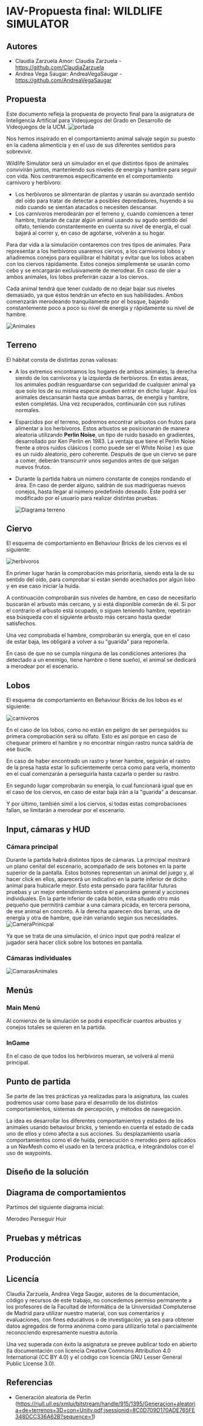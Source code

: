 # IAV-Propuesta final: WILDLIFE SIMULATOR

## Autores
- Claudia Zarzuela Amor: Claudia Zarzuela - https://github.com/ClaudiaZarzuela
- Andrea Vega Saugar: AndreaVegaSaugar - https://github.com/AndreaVegaSaugar

## Propuesta
Este documento refleja la propuesta de proyecto final para la asignatura de Inteligencia Artificial para Videojuegos del Grado en Desarrollo de Videojuegos de la UCM.
![portada](https://github.com/ClaudiaZarzuela/IAV24-ZarzuelaAmorVegaSaugar/assets/100291375/c11f77eb-25d6-45cf-862f-99abc7fde9f9)


Nos hemos inspirado en el comportamiento animal salvaje según su puesto en la cadena alimenticia y en el uso de sus diferentes sentidos para sobrevivir.

Wildlife Simulator será un simulador en el que distintos tipos de animales convivirán juntos, manteniendo sus niveles de energía y hambre para seguir con vida. Nos centraremos específicamente en el comportamiento carnívoro y herbívoro:

- Los herbívoros se alimentarán de plantas y usarán su avanzado sentido del oído para tratar de detectar a posibles depredadores, huyendo a su nido cuando se sientan atacados o necesiten descansar. 
- Los carnívoros merodearán por el terreno y, cuando comiencen a tener hambre, tratarán de cazar algún animal usando su agudo sentido del olfato, teniendo constantemente en cuenta su nivel de energía, el cual bajará al correr y, en caso de agotarse, volverán a su hogar.

Para dar vida a la simulación contaremos con tres tipos de animales. Para representar a los herbívoros usaremos ciervos, a los carnívoros lobos y añadiremos conejos para equilibrar el hábitat y evitar que los lobos acaben con los ciervos rápidamente. Estos conejos simplemente se usarán como cebo y se encargarán exclusivamente de merodear. En caso de oler a ambos animales, los lobos preferirán cazar a los ciervos. 

Cada animal tendrá que tener cuidado de no dejar bajar sus niveles demasiado, ya que éstos tendrán un efecto en sus habilidades. Ambos comenzarán merodeando tranquilamente por el bosque, bajando constantemente  poco a poco su nivel de energía y rápidamente su nivel de hambre. 

![Animales](https://github.com/ClaudiaZarzuela/IAV24-ZarzuelaAmorVegaSaugar/assets/100291375/a18be436-1821-4cbc-96f9-c168641cff51)

## Terreno
El hábitat consta de distintas zonas valiosas:
- A los extremos encontramos los hogares de ambos animales, la derecha siendo de los carnívoros y la izquierda de herbívoros. En estas áreas, los animales podrán resguardarse con seguridad de cualquier animal ya que solo los de su misma especie pueden entrar en dicho lugar. Aquí los animales descansarán hasta que ambas barras, de energía y hambre, esten completas. Una vez recuperados, continuarán con sus rutinas normales.

- Esparcidos por el terreno, podremos encontrar arbustos con frutos para alimentar a los herbívoros. Estos arbustos se posicionarán de manera aleatoria utilizando **Perlin Noise**, un tipo de ruido basado en gradientes, desarrollado por Ken Perlin en 1983. La ventaja que tiene el Perlin Noise frente a otros ruidos clásicos ( como puede ser el White Noise ) es que es un ruido aleatorio, pero coherente. Después de que un ciervo se pare a comer, deberán transcurrir unos segundos antes de que salgan nuevos frutos.

- Durante la partida habra un número constante de conejos rondando el área. En caso de perder alguno, saldrán de sus madrigueras nuevos conejos, hasta llegar al número predefinido deseado. Este podrá ser modificado por el usuario para realizar distintas pruebas.

  ![Diagrama terreno](https://github.com/ClaudiaZarzuela/IAV24-ZarzuelaAmorVegaSaugar/assets/100291375/5cc055e6-0b0c-44c3-9b0e-10fed633d730)

## Ciervo
El esquema de comportamiento en Behaviour Bricks de los ciervos es el siguiente:

 ![herbivoros](https://github.com/ClaudiaZarzuela/IAV24-ZarzuelaAmorVegaSaugar/assets/99989921/4f87fbc7-fe76-4c35-8952-f94b6ed484b5)
 
En primer lugar harán la comprobación más prioritaria, siendo esta la de su sentido del oído, para comprobar si están siendo acechados por algún lobo y en ese caso iniciar la huida.

A continuación comprobarán sus niveles de hambre, en caso de necesitarlo buscarán el arbusto más cercano, y si está disponible comerán de él. Si por el contrario el arbusto está ocupado, o siguen teniendo hambre, repetirán esa búsqueda con el siguiente arbusto más cercano hasta quedar satisfechos.

Una vez comprobada el hambre, comprobarán su energía, que en el caso de estar baja, les obligará a volver a su "guarida" para reponerla.

En caso de que no se cumpla ninguna de las condiciones anteriores (ha detectado a un enemigo, tiene hambre o tiene sueño), el animal se dedicará a merodear por el escenario.


## Lobos
El esquema de comportamiento en Behaviour Bricks de los lobos es el siguiente:

![carnivoros](https://github.com/ClaudiaZarzuela/IAV24-ZarzuelaAmorVegaSaugar/assets/99989921/cce034d8-0bc6-44bd-9d9e-6d45cd097987)

En el caso de los lobos, como no están en peligro de ser perseguidos su primera comprobación será su olfato. Esto es así porque en caso de chequear primero el hambre y no encontrar ningún rastro nunca saldría de ese bucle.

En caso de haber encontrado un rastro y tener hambre, seguirán el rastro de la presa hasta estar lo suficientemente cerca como para verla, momento en el cual comenzarán a perseguirla hasta cazarla o perder su rastro.

En segundo lugar comprobarán su energía, lo cual funcionará igual que en el caso de los ciervos, en caso de estar baja irán a la "guarida" a descansar.

Y por último, también símil a los ciervos, si todas estas comprobaciones fallan, se limitarán a merodear por el escenario.




## Input, cámaras y HUD
### Cámara principal 
Durante la partida habrá distintos tipos de cámaras. La principal mostrará un plano cenital del escenario, acompañado de seis botones en la parte superior de la pantalla. Estos botones representan un animal del juego y, al hacer click en ellos, aparecerá un indicativo en la parte inferior de dicho animal para hubicarle mejor. Esto esta pensado para facilitar futuras pruebas y un mejor entendimiento sobre el panoráma general y acciones individuales. En la parte inferior de cada botón, esta situado otro más pequeño que permitirá cambiar a una cámara picáda, en tercera persona, de ese animal en concreto. A la derecha aparecen dos barras, una de energía y otra de hambre, que irán variando según sus necesidades.  
![CameraPrinicpal](https://github.com/ClaudiaZarzuela/IAV24-ZarzuelaAmorVegaSaugar/assets/100291375/674cbaca-2ca8-47ce-b819-271f1f1cfcea)

Ya que se trata de una simulación, el único input que podrá realizar el jugador será hacer click sobre los botones en pantalla.

### Cámaras individuales
![CamarasAnimales](https://github.com/ClaudiaZarzuela/IAV24-ZarzuelaAmorVegaSaugar/assets/100291375/4500375a-a643-40c1-8693-3deb7c390fb9)

## Menús
### Main Menú
Al comienzo de la simulación se podrá especificár cuantos arbustos y conejos totales se quieren en la partida.
### InGame
En el caso de que todos los herbívoros mueran, se volverá al menú principal.

## Punto de partida
Se parte de las tres prácticas ya realizadas para la asignatura, las cuales podremos usar como base para el desarrollo de los distintos comportamientos, sistemas de percepción, y métodos de navegación.

La idea es desarrollar los diferentes comportamientos y estados de los animales usando behaviour bricks, y teniendo en cuenta el estado de cada uno de ellos y cómo afecta a sus acciones. Su desplazamiento usaría comportamientos como el de huída, persecución o merodeo pero aplicados a un NavMesh como el usado en la tercera práctica, e integrándolos con el uso de waypoints. 

## Diseño de la solución

## Diagrama de comportamientos
Partimos del siguiente diagrama inicial:

Merodeo
Perseguir
Huir

## Pruebas y métricas

## Producción

## Licencia
Claudia Zarzuela, Andrea Vega Saugar, autores de la documentación, código y recursos de este trabajo, no concedemos permiso permanente a los profesores de la Facultad de Informática de la Universidad Complutense de Madrid para utilizar nuestro material, con sus comentarios y evaluaciones, con fines educativos o de investigación; ya sea para obtener datos agregados de forma anónima como para utilizarlo total o parcialmente reconociendo expresamente nuestra autoría.

Una vez superada con éxito la asignatura se prevee publicar todo en abierto (la documentación con licencia Creative Commons Attribution 4.0 International (CC BY 4.0) y el código con licencia GNU Lesser General Public License 3.0).

## Referencias

- Generación aleatoria de Perlin (https://riull.ull.es/xmlui/bitstream/handle/915/1395/Generacion+aleatoria+de+terrenos+3D+con+Unity.pdf;jsessionid=8C0D709D170ADE765FE348DCC336A62B?sequence=1)
